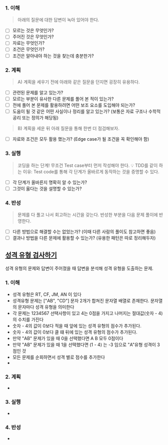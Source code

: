 ### 1. 이해
> 아래의 질문에 대한 답변이 녹아 있어야 한다.

- [ ] 모르는 것은 무엇인가?
- [ ] 주어진 것은 무엇인가?
- [ ] 자료는 무엇인가?
- [ ] 조건은 무엇인가?
- [ ] 조건은 알아내야 하는 것을 찾는데 충분한가?

### 2. 계획
> A) 계획을 세우기 전에 아래와 같은 질문을 던지면 굉장히 유용하다.

- [ ] 관련된 문제를 알고 있는가?
- [ ] 모르는 부분이 유사한 다른 문제를 풀어 본 적이 있는가?
- [ ] 전에 풀어 본 문제를 활용하려면 어떤 보조 요소를 도입해야 되는가?
- [ ] 도움이 될 것 같은 어떤 사실이나 정리를 알고 있는가? (보통은 자료 구조나 수학적 공리 또는 정의가 해당됨)

> B) 계획을 세운 뒤 아래 질문을 통해 한번 더 점검해보자.

- [ ] 자료와 조건은 모두 활용 했는가? (Edge case가 될 조건을 꼭 확인해야 함)

### 3. 실행
> 코딩을 하는 단계! 무조건 Test case부터 먼저 작성해야 한다.
💡 TDD를 같이 하는 이유: Test code를 통해 각 단계가 올바르게 동작하는 것을 증명할 수 있다.

- [ ] 각 단계가 올바른지 명확히 알 수 있는가?
- [ ] 그것이 옳다는 것을 설명할 수 있는가?

### 4. 반성
> 문제를 다 풀고 나서 회고하는 시간을 갖는다. 반성한 부분을 다음 문제 풀이에 반영한다.

- [ ] 다른 방법으로 해결할 수는 없었는가? (이때 다른 사람의 풀이도 참고하면 좋음)
- [ ] 결과나 방법을 다른 문제에 활용할 수 있는가? (유용한 패턴은 따로 정리해두자)

## [성격 유형 검사하기](https://school.programmers.co.kr/learn/courses/30/lessons/118666)
성격 유형의 문제와 답변이 주어졌을 때 답변을 분석해 성격 유형을 도출하는 문제.

### 1. 이해
- 성격 유형은 RT, CF, JM, AN 이 있다
- 성격유형 문제는 ["AB", "CD"]  문자 2개가 합쳐진 문자열 배열로 존재한다. 문자열의 문자마다 성격 유형을 의미한다
- 각 문제는 1234567 선택사항이 있고 4는 0점을 가지고 나머지는 절대값(숫자 - 4) 의 수치를 가진다
- 숫자 - 4의 값이 0보다 적을 때 앞에 있는 성격 유형의 점수가 추가된다. 
- 숫자 - 4의 값이 0보다 클 떄 뒤에 있는 성격 유형의 점수가 추가된다. 
- 만약 "AB" 문제가 있을 때 0을 선택했다면 A B 모두 0점이다 
- 만약 "AB" 문제가 있을 때 1을 선택했다면 (1 - 4) 는 -3 임으로 "A"유형 성격이 3점인 것 
- 모든 문제를 순회하면서 성격 별로 점수를 추가한다 
- 

### 2. 계획
- 

### 3. 실행
- 

### 4. 반성
-
